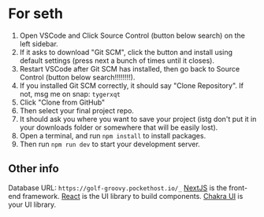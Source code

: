 # For seth

1. Open VSCode and Click Source Control (button below search) on the left sidebar.
2. If it asks to download "Git SCM", click the button and install using default settings (press next a bunch of times until it closes).
3. Restart VSCode after Git SCM has installed, then go back to Source Control (button below search!!!!!!!!).
4. If you installed Git SCM correctly, it should say "Clone Repository". If not, msg me on snap: `tygerxqt`
5. Click "Clone from GitHub"
6. Then select your final project repo.
7. It should ask you where you want to save your project (istg don't put it in your downloads folder or somewhere that will be easily lost).
8. Open a terminal, and run `npm install` to install packages.
9. Then run `npm run dev` to start your development server.

## Other info

Database URL: `https://golf-groovy.pockethost.io/_`
[NextJS](https://nextjs.org) is the front-end framework.
[React](https://react.dev) is the UI library to build components.
[Chakra UI](https://chakra-ui.com) is your UI library.
